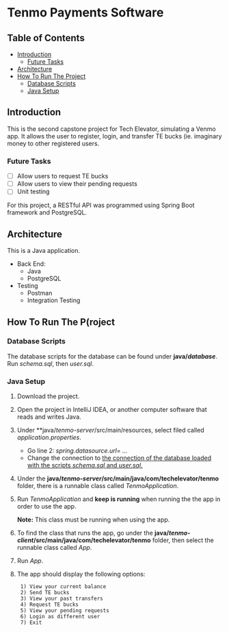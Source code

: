 # Tenmo Payments Software

## Table of Contents

  - [Introduction](#introduction)
    - [Future Tasks](#future-tasks)
  - [Architecture](#architecture)
  - [How To Run The Project](#how-to-run-the-project)
    - [Database Scripts](#database-scripts)
    - [Java Setup](#java-setup)

## Introduction
This is the second capstone project for Tech Elevator, simulating a Venmo app. It allows the user to register, login, and transfer TE bucks (ie. imaginary money to other registered users.

### Future Tasks
- [ ] Allow users to request TE bucks
- [ ] Allow users to view their pending requests 
- [ ] Unit testing 

For this project, a RESTful API was programmed using Spring Boot framework and PostgreSQL.

## Architecture
This is a Java application.
* Back End:
  * Java
  * PostgreSQL
* Testing
  * Postman
  * Integration Testing

## How To Run The P(roject

### Database Scripts

The database scripts for the database can be found under **java/*database***. Run *schema.sql*, then *user.sql*.


### Java Setup 

1. Download the project.

2. Open the project in IntelliJ IDEA,  or another computer software that reads and writes Java.
   
3. Under **java/*tenmo-server*/src/main/resources, select filed called *application.properties*.
   * Go line 2: *spring.datasource.url= ...*
   * Change the connection to <u>the connection of the database loaded with the scripts *schema.sql* and *user.sql*.</u>

4. Under the **java/*tenmo-server*/src/main/java/com/techelevator/tenmo** folder, there is a runnable class called *TenmoApplication*.
   
5. Run *TenmoApplication* and **keep is running** when running the the app in order to use the app.
   
   **Note:** This class must be running when using the app.

6. To find the class that runs the app, go under the **java/*tenmo-client*/src/main/java/com/techelevator/tenmo** folder, then select the runnable class called *App*.
   
7. Run *App*.

8. The app should display the following options:

        1) View your current balance
        2) Send TE bucks
        3) View your past transfers
        4) Request TE bucks
        5) View your pending requests
        6) Login as different user
        7) Exit



